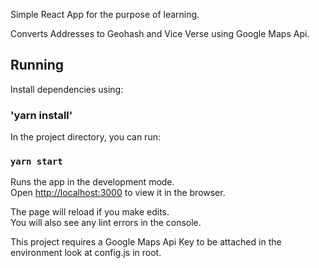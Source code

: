 Simple React App for the purpose of learning.

Converts Addresses to Geohash and Vice Verse using Google Maps Api.

## Running

Install dependencies using:

### 'yarn install'

In the project directory, you can run:

### `yarn start`

Runs the app in the development mode.<br>
Open [http://localhost:3000](http://localhost:3000) to view it in the browser.

The page will reload if you make edits.<br>
You will also see any lint errors in the console.

This project requires a Google Maps Api Key to be attached in the environment look at config.js in root.